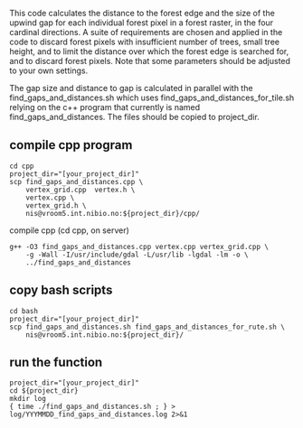 This code calculates the distance to the forest edge and the size of the upwind gap for each individual forest pixel in a forest raster, in the four cardinal directions. A suite of requirements are chosen and applied in the code to discard forest pixels with insufficient number of trees, small tree height, and to limit the distance over which the forest edge is searched for, and to discard forest pixels. Note that some parameters should be adjusted to your own settings.

The gap size and distance to gap is calculated in parallel with the find_gaps_and_distances.sh which uses find_gaps_and_distances_for_tile.sh relying on the c++ program that currently is named find_gaps_and_distances.
The files should be copied to project_dir.

## compile cpp program

```shell
cd cpp
project_dir="[your_project_dir]"
scp find_gaps_and_distances.cpp \
    vertex_grid.cpp  vertex.h \
    vertex.cpp \
    vertex_grid.h \
    nis@vroom5.int.nibio.no:${project_dir}/cpp/
```

compile cpp (cd cpp, on server)

```shell
g++ -O3 find_gaps_and_distances.cpp vertex.cpp vertex_grid.cpp \
    -g -Wall -I/usr/include/gdal -L/usr/lib -lgdal -lm -o \
    ../find_gaps_and_distances
```

## copy bash scripts

```shell
cd bash
project_dir="[your_project_dir]"
scp find_gaps_and_distances.sh find_gaps_and_distances_for_rute.sh \
    nis@vroom5.int.nibio.no:${project_dir}/
```

## run the function

```shell
project_dir="[your_project_dir]"
cd ${project_dir}
mkdir log
{ time ./find_gaps_and_distances.sh ; } > log/YYYMMDD_find_gaps_and_distances.log 2>&1
```
